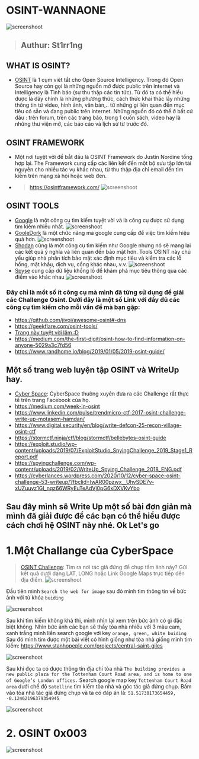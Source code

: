  #  OSINT-WANNAONE
![screenshoot](https://camo.githubusercontent.com/3e97657a37857065d6ad5935e4f1d4dc629209f460edf8c643d45281021dba2c/68747470733a2f2f636e73632e7569742e6564752e766e2f626c6f672f6d656469612f323032302f30362f556e7469746c65642d312e706e67)
> ## Authur: St1rr1ng

 ## WHAT IS OSINT?
* [OSINT](https://en.wikipedia.org/wiki/Open-source_intelligence) là 1 cụm viêt tắt cho Open Source Intelligency. Trong đó Open Source hay còn gọi là những nguồn mở được public trên internet và Intelligency là Tình báo (sự thu thập các tin tức). Từ đó ta có thể hiểu được là đây chính là những phương thức, cách thức khai thác lấy những thông tin từ video, hình ảnh, văn bản,.. từ những gì liên quan đến mục tiêu có sẵn và đang public trên internet. Những nguồn đó có thể ở bất cứ đâu : trên forum, trên các trang báo, trong 1 cuốn sách, video hay là những thư viện mở, các báo cáo và lịch sử từ trước đó.

## OSINT FRAMEWORK
* Một nơi tuyệt vời để bắt đầu là OSINT Framework do Justin Nordine tổng hợp lại. The Framework cung cấp các liên kết đến một bộ sưu tập lớn tài nguyên cho nhiều tác vụ khác nhau, từ thu thập địa chỉ email đến tìm kiếm trên mạng xã hội hoặc web đen.
* > https://osintframework.com/
![screenshoot](https://www.sentinelone.com/wp-content/uploads/2019/07/osint-fw.jpg)

## OSINT TOOLS
* [Google](https://www.google.com/) là một công cụ tìm kiếm tuyệt vời và là công cụ được sử dụng tìm kiếm nhiều nhất.
![screenshoot](https://community99.com/wp-content/uploads/2020/10/ot-contrib-google.png)
* [GooleDork](https://whitehat.vn/threads/gioi-thieu-google-dork.5629/) là một chức năng mà google cung cấp để việc tìm kiếm hiệu quả hơn. 
![screenshoot](https://geekflare.com/wp-content/uploads/2019/08/Capture3.png)
* [Shodan](https://www.shodan.io/) cũng là một công cụ tìm kiếm như Google nhưng nó sẽ mang lại các kết quả ý nghĩa và liên quan đến bảo mật hơn. Tools OSINT này chủ yếu giúp nhà phân tích bảo mật xác định mục tiêu và kiểm tra các lỗ hổng, mật khẩu, dịch vụ, cổng khác nhau,.v.v.
![screenshoot](https://miro.medium.com/max/489/0*A0ikOtR7_yyMtfV6)
* [Spyse](https://spyse.com/) cung cấp dữ liệu khổng lồ để khám phá mục tiêu thông qua các điểm vào khác nhau
![screenshoot](https://hackernoon.com/drafts/tm1to3yyi.png)
 
### Đây chỉ là mốt số ít công cụ mà mình đã từng sử dụng để giải các Challenge Osint. Dưới đây là một số Link với đầy đủ các công cụ tìm kiếm cho mỗi vấn đề mà bạn gặp: 
 * https://github.com/jivoi/awesome-osint#-dns
 * https://geekflare.com/osint-tools/ 
 * [Trang này tuyệt vời lắm :D](https://i-intelligence.eu/uploads/public-documents/OSINT_Handbook_2020.pdf)
 * https://medium.com/the-first-digit/osint-how-to-find-information-on-anyone-5029a3c7fd56
 * https://www.randhome.io/blog/2019/01/05/2019-osint-guide/
 
 ## Một số trang web luyện tập OSINT và WriteUp hay.
 * [Cyber Space](https://www.facebook.com/cyberg0100): CyberSpace thường xuyên đưa ra các Challenge rất thực tế trên trang Facebook của họ.
 * https://medium.com/week-in-osint
 * https://www.linkedin.com/pulse/trendmicro-ctf-2017-osint-challenge-write-up-motasem-hamdan/ 
 *  https://www.digital.security/en/blog/write-defcon-25-recon-village-osint-ctf
 * https://stormctf.ninja/ctf/blog/stormctf/bellebytes-osint-guide
 * https://exploit.studio/wp-content/uploads/2019/07/ExploitStudio_SpyingChallenge_2019_Stage1_Report.pdf
 * https://spyingchallenge.com/wp-content/uploads/2019/02/WriteUp_Spying_Challenge_2018_ENG.pdf
 * https://cyberlances.wordpress.com/2020/10/12/cyber-space-osint-challenge-53-writeup/?fbclid=IwAR00pzwx__UhvSDE7v-xUZuuvz1Gl_nqz66WRyEuTeAdVj0pG6xDXVKvYbo
 
 ## Sau đây mình sẽ Write Up một số bài đơn giản mà mình đã giải được để các bạn có thể hiểu được cách chơi hệ OSINT này nhé. Ok Let's go
 
 # 1.Một Challange của CyberSpace
> [OSINT Challenge](https://www.facebook.com/cyberg0100/photos/a.463498964223106/873807879858877/): Tìm ra nơi tác giả đứng để chụp tấm ảnh này? Gửi kết quả dưới dạng LAT, LONG hoặc Link Google Maps trực tiếp đến địa điểm.
 ![screenshoot](https://scontent.fsgn2-6.fna.fbcdn.net/v/t1.0-9/130282602_873807883192210_2736500427402058534_o.jpg?_nc_cat=100&ccb=2&_nc_sid=730e14&_nc_ohc=7aAsaMP086EAX-nXn5H&_nc_ht=scontent.fsgn2-6.fna&oh=d73bff9e7cd1337acd0d8b4e88a97be0&oe=5FF59540)
 
 Đầu tiên mình ```Search the web for image``` sau đó mình tìm thông tin về bức ảnh với từ khóa ```buiding```
 
 ![screenshoot](https://i.imgur.com/tzgoekb.png)
 
 Sau khi tìm kiếm không khả thi, mình nhìn lại xem trên bức ảnh có gì đặc biệt không. Nhìn bức ảnh các bạn sẽ thấy tòa nhà nhiều với 3 màu cam, xanh trắng mình liền search google với key ```orange, green, white buiding```
 Sau đó mình tìm được một bài viết có hình giống như tòa nhà giống mình tìm kiếm: https://www.stanhopeplc.com/projects/central-saint-giles
 
 ![screenshoot](https://i.imgur.com/DpLiGyS.png)
 
 Sau khi đọc ta có được thông tin địa chỉ tòa nhà ```The building provides a new public plaza for the Tottenham Court Road area, and is home to one of Google’s London offices.```
 Search google map key ```Tottenham Court Road area``` dưới chế độ ```Satelline``` tìm kiếm tòa nhà và góc tác giả đứng chụp. Bấm vào tòa nhà tác giả đứng chụp và ta có đáp án là: ```51.51730173654459, -0.12462196379354945```
 
 ![screenshoot](https://i.imgur.com/5ruVlnZ.png)  
 
 
 # 2. OSINT 0x003
 ![screenshoot](https://github.com/joeyjon123/riftCTF/raw/master/Osint%203%20Challenge.png)
 
 
 
 
 
 
 
 


 
 
 






